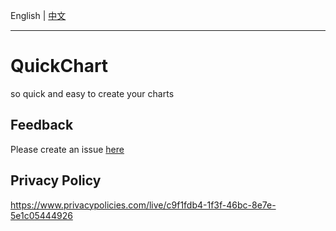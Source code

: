 
English | [中文](https://github.com/CCY0122/QuickChart/blob/main/README-ZH.md)

---

# QuickChart

so quick and easy to create your charts

## Feedback
Please create an issue [here](https://github.com/CCY0122/QuickChart/issues/new)

## Privacy Policy
https://www.privacypolicies.com/live/c9f1fdb4-1f3f-46bc-8e7e-5e1c05444926

